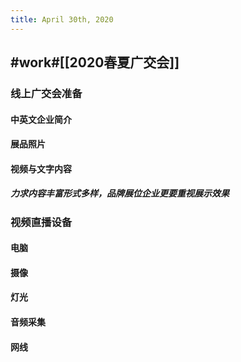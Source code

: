 ```yaml
---
title: April 30th, 2020
---
```


## #work#[[2020春夏广交会]]
### 线上广交会准备
#### 中英文企业简介

#### 展品照片

#### 视频与文字内容
##### 力求内容丰富形式多样，品牌展位企业更要重视展示效果

### 视频直播设备
#### 电脑

#### 摄像

#### 灯光

#### 音频采集

#### 网线
